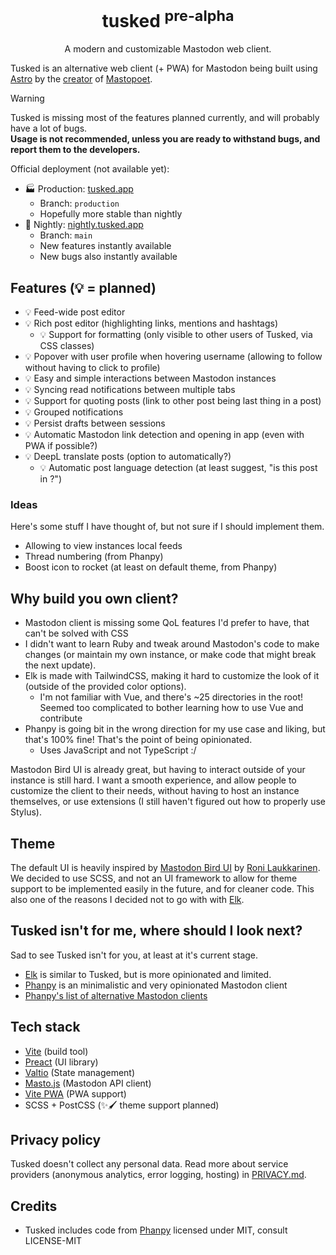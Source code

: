 <div align="center">
<h1>
tusked <sup>pre-alpha</sup>
</h1>

A modern and customizable Mastodon web client.

</div>

Tusked is an alternative web client (+ PWA) for Mastodon being built using [Astro](https://astro.build) by the [creator](https://mementomori.social/@raikas) of [Mastopoet](https://mastopoet.ohjelmoi.fi).

> [!WARNING]  
> Tusked is missing most of the features planned currently, and will probably have a lot of bugs.
> <br />**Usage is not recommended, unless you are ready to withstand bugs, and report them to the developers.**

Official deployment (not available yet):

- 🏭 Production: [tusked.app](https://tusked.app)
  - Branch: `production`
  - Hopefully more stable than nightly
- 🌛 Nightly: [nightly.tusked.app](https://nightly.tusked.app)
  - Branch: `main`
  - New features instantly available
  - New bugs also instantly available

## Features (💡 = planned)

- 💡 Feed-wide post editor
- 💡 Rich post editor (highlighting links, mentions and hashtags)
  - 💡 Support for formatting (only visible to other users of Tusked, via CSS classes)
- 💡 Popover with user profile when hovering username (allowing to follow without having to click to profile)
- 💡 Easy and simple interactions between Mastodon instances
- 💡 Syncing read notifications between multiple tabs
- 💡 Support for quoting posts (link to other post being last thing in a post)
- 💡 Grouped notifications
- 💡 Persist drafts between sessions
- 💡 Automatic Mastodon link detection and opening in app (even with PWA if possible?)
- 💡 DeepL translate posts (option to automatically?)
  - 💡 Automatic post language detection (at least suggest, "is this post in <lang>?")

### Ideas

Here's some stuff I have thought of, but not sure if I should implement them.

- Allowing to view instances local feeds
- Thread numbering (from Phanpy)
- Boost icon to rocket (at least on default theme, from Phanpy)

## Why build you own client?

- Mastodon client is missing some QoL features I'd prefer to have, that can't be solved with CSS
- I didn't want to learn Ruby and tweak around Mastodon's code to make changes (or maintain my own instance, or make code that might break the next update).
- Elk is made with TailwindCSS, making it hard to customize the look of it (outside of the provided color options).
  - I'm not familiar with Vue, and there's ~25 directories in the root! Seemed too complicated to bother learning how to use Vue and contribute
- Phanpy is going bit in the wrong direction for my use case and liking, but that's 100% fine! That's the point of being opinionated.
  - Uses JavaScript and not TypeScript :/

Mastodon Bird UI is already great, but having to interact outside of your instance is still hard. I want a smooth experience, and allow people to customize the client to their needs, without having to host an instance themselves, or use extensions (I still haven't figured out how to properly use Stylus).

## Theme

The default UI is heavily inspired by [Mastodon Bird UI](https://github.com/ronilaukkarinen/mastodon-bird-ui) by [Roni Laukkarinen](https://mementomori.social/@rolle).
We decided to use SCSS, and not an UI framework to allow for theme support to be implemented easily in the future, and for cleaner code. This also one of the reasons I decided not to go with with [Elk](https://github.com/elk-zone/elk).

## Tusked isn't for me, where should I look next?

Sad to see Tusked isn't for you, at least at it's current stage.

- [Elk](https://elk.zone) is similar to Tusked, but is more opinionated and limited.
- [Phanpy](https://phanpy.social/) is an minimalistic and very opinionated Mastodon client
- [Phanpy's list of alternative Mastodon clients](https://github.com/cheeaun/phanpy#user-content-alternative-web-clients)

## Tech stack

- [Vite](https://vitejs.dev) (build tool)
- [Preact](https://preactjs.com/) (UI library)
- [Valtio](https://valtio.pmnd.rs) (State management)
- [Masto.js](https://github.com/neet/masto.js/) (Mastodon API client)
- [Vite PWA](https://github.com/vite-pwa/vite-plugin-pwa) (PWA support)
- SCSS + PostCSS (✨🖌️ theme support planned)

## Privacy policy

Tusked doesn't collect any personal data. Read more about service providers (anonymous analytics, error logging, hosting) in [PRIVACY.md](https://github.com/raikasdev/tusked/blob/main/PRIVACY.MD).

## Credits

- Tusked includes code from [Phanpy](https://github.com/cheeaun/phanpy) licensed under MIT, consult LICENSE-MIT
